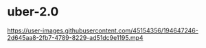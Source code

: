 # uber-2.0

https://user-images.githubusercontent.com/45154356/194647246-2d645aa8-2fb7-4789-8229-ad51dc9e1195.mp4


